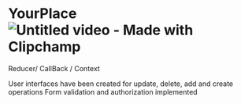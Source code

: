 # YourPlace![Untitled video - Made with Clipchamp](https://github.com/Aliozzaim/YourPlace/assets/125793435/b834cc58-ae80-477e-8773-e73408764d79)
Reducer/ CallBack / Context 




User interfaces have been created for update, delete, add and create operations
Form validation and authorization implemented

